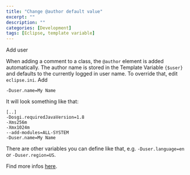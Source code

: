 ```yaml
---
title: "Change @author default value"
excerpt: ""
description: ""
categories: [Development]
tags: [Eclipse, template variable]
---
```


Add user

When adding a comment to a class, the `@author` element is added automatically. The author name is stored in the Template Variable `{$user}` and defaults to the currently logged in user name. To override that, edit `eclipse.ini`. Add
```
-Duser.name=My Name
```
It will look something like that:
```
[..]
-Dosgi.requiredJavaVersion=1.8
-Xms256m
-Xmx1024m
--add-modules=ALL-SYSTEM
-Duser.name=My Name
```
There are other variables you can define like that, e.g. `-Duser.language=en` or  `-Duser.region=US`.

Find more infos [here](https://stackoverflow.com/questions/1131712/how-to-set-the-eclipse-date-variable-format).

